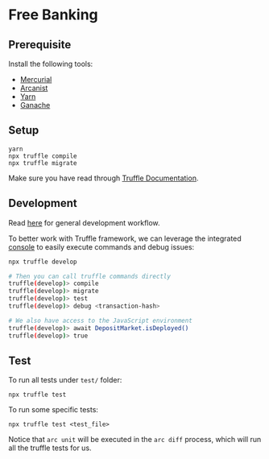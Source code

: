 # Free Banking

## Prerequisite

Install the following tools:

- [Mercurial](https://www.mercurial-scm.org/downloads)
- [Arcanist](https://secure.phabricator.com/book/phabricator/article/arcanist_quick_start/)
- [Yarn](https://yarnpkg.com/en/docs/install)
- [Ganache](https://truffleframework.com/ganache)

## Setup

```
yarn
npx truffle compile
npx truffle migrate
```

Make sure you have read through [Truffle Documentation](https://truffleframework.com/docs/truffle/overview).

## Development

Read [here](http://47.244.8.26/w/arcanist_workflow/) for general development workflow.

To better work with Truffle framework, we can leverage the integrated [console](https://truffleframework.com/docs/truffle/getting-started/using-truffle-develop-and-the-console) to easily execute commands and debug issues:

```bash
npx truffle develop

# Then you can call truffle commands directly
truffle(develop)> compile
truffle(develop)> migrate
truffle(develop)> test
truffle(develop)> debug <transaction-hash>

# We also have access to the JavaScript environment
truffle(develop)> await DepositMarket.isDeployed()
truffle(develop)> true
```

## Test

To run all tests under `test/` folder:

```
npx truffle test
```

To run some specific tests:

```
npx truffle test <test_file>
```

Notice that `arc unit` will be executed in the `arc diff` process, which will run all the truffle tests for us.
